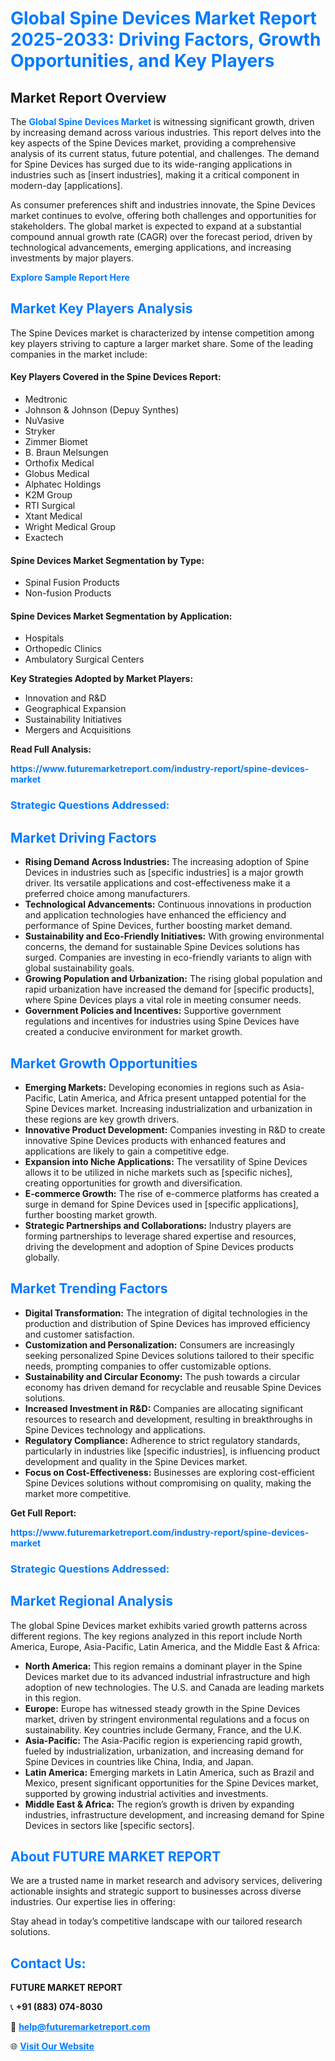 <h1 style="color: #007BFF;">Global Spine Devices Market Report 2025-2033: Driving Factors, Growth Opportunities, and Key Players</h1>

<section id="overview">
<h2>Market Report Overview</h2>
<p>The <a href="https://www.futuremarketreport.com/industry-report/spine-devices-market" style="color: #007BFF; text-decoration: none;"><strong>Global Spine Devices Market</strong></a> is witnessing significant growth, driven by increasing demand across various industries. This report delves into the key aspects of the Spine Devices market, providing a comprehensive analysis of its current status, future potential, and challenges. The demand for Spine Devices has surged due to its wide-ranging applications in industries such as [insert industries], making it a critical component in modern-day [applications].</p>
<p>As consumer preferences shift and industries innovate, the Spine Devices market continues to evolve, offering both challenges and opportunities for stakeholders. The global market is expected to expand at a substantial compound annual growth rate (CAGR) over the forecast period, driven by technological advancements, emerging applications, and increasing investments by major players.</p>
</section>

<section id="overview">
<p><a href="https://www.futuremarketreport.com/request-sample/reportId=51833" style="color: #007BFF; text-decoration: none;"><strong>Explore Sample Report Here</strong></a></p>
</section>

<section id="key-players">
<h2 style="color: #007BFF;">Market Key Players Analysis</h2>
<p>The Spine Devices market is characterized by intense competition among key players striving to capture a larger market share. Some of the leading companies in the market include:</p>
<h4>Key Players Covered in the Spine Devices Report:</h4>
<ul><li>Medtronic</li><li>Johnson &amp; Johnson (Depuy Synthes)</li><li>NuVasive</li><li>Stryker</li><li>Zimmer Biomet</li><li>B. Braun Melsungen</li><li>Orthofix Medical</li><li>Globus Medical</li><li>Alphatec Holdings</li><li>K2M Group</li><li>RTI Surgical</li><li>Xtant Medical</li><li>Wright Medical Group</li><li>Exactech</li></ul>
<h4>Spine Devices Market Segmentation by Type:</h4>
<ul><li>Spinal Fusion Products</li><li>Non-fusion Products</li></ul>

<h4>Spine Devices Market Segmentation by Application:</h4>
<ul><li>Hospitals</li><li>Orthopedic Clinics</li><li>Ambulatory Surgical Centers</li></ul>
<p><strong>Key Strategies Adopted by Market Players:</strong></p>
<ul>
<li>Innovation and R&D</li>
<li>Geographical Expansion</li>
<li>Sustainability Initiatives</li>
<li>Mergers and Acquisitions</li>
</ul>
</section>

<section>
<p><strong>Read Full Analysis: </strong></p><a href="https://www.futuremarketreport.com/industry-report/spine-devices-market" style="color: #007BFF; text-decoration: none;"><strong>https://www.futuremarketreport.com/industry-report/spine-devices-market</strong></a>
<h3 style="color: #007BFF;">Strategic Questions Addressed:</h3>
</section>

<section id="driving-factors">
<h2 style="color: #007BFF;">Market Driving Factors</h2>
<ul>
<li><strong>Rising Demand Across Industries:</strong> The increasing adoption of Spine Devices in industries such as [specific industries] is a major growth driver. Its versatile applications and cost-effectiveness make it a preferred choice among manufacturers.</li>
<li><strong>Technological Advancements:</strong> Continuous innovations in production and application technologies have enhanced the efficiency and performance of Spine Devices, further boosting market demand.</li>
<li><strong>Sustainability and Eco-Friendly Initiatives:</strong> With growing environmental concerns, the demand for sustainable Spine Devices solutions has surged. Companies are investing in eco-friendly variants to align with global sustainability goals.</li>
<li><strong>Growing Population and Urbanization:</strong> The rising global population and rapid urbanization have increased the demand for [specific products], where Spine Devices plays a vital role in meeting consumer needs.</li>
<li><strong>Government Policies and Incentives:</strong> Supportive government regulations and incentives for industries using Spine Devices have created a conducive environment for market growth.</li>
</ul>
</section>

<section id="growth-opportunities">
<h2 style="color: #007BFF;">Market Growth Opportunities</h2>
<ul>
<li><strong>Emerging Markets:</strong> Developing economies in regions such as Asia-Pacific, Latin America, and Africa present untapped potential for the Spine Devices market. Increasing industrialization and urbanization in these regions are key growth drivers.</li>
<li><strong>Innovative Product Development:</strong> Companies investing in R&D to create innovative Spine Devices products with enhanced features and applications are likely to gain a competitive edge.</li>
<li><strong>Expansion into Niche Applications:</strong> The versatility of Spine Devices allows it to be utilized in niche markets such as [specific niches], creating opportunities for growth and diversification.</li>
<li><strong>E-commerce Growth:</strong> The rise of e-commerce platforms has created a surge in demand for Spine Devices used in [specific applications], further boosting market growth.</li>
<li><strong>Strategic Partnerships and Collaborations:</strong> Industry players are forming partnerships to leverage shared expertise and resources, driving the development and adoption of Spine Devices products globally.</li>
</ul>
</section>

<section id="trending-factors">
<h2 style="color: #007BFF;">Market Trending Factors</h2>
<ul>
<li><strong>Digital Transformation:</strong> The integration of digital technologies in the production and distribution of Spine Devices has improved efficiency and customer satisfaction.</li>
<li><strong>Customization and Personalization:</strong> Consumers are increasingly seeking personalized Spine Devices solutions tailored to their specific needs, prompting companies to offer customizable options.</li>
<li><strong>Sustainability and Circular Economy:</strong> The push towards a circular economy has driven demand for recyclable and reusable Spine Devices solutions.</li>
<li><strong>Increased Investment in R&D:</strong> Companies are allocating significant resources to research and development, resulting in breakthroughs in Spine Devices technology and applications.</li>
<li><strong>Regulatory Compliance:</strong> Adherence to strict regulatory standards, particularly in industries like [specific industries], is influencing product development and quality in the Spine Devices market.</li>
<li><strong>Focus on Cost-Effectiveness:</strong> Businesses are exploring cost-efficient Spine Devices solutions without compromising on quality, making the market more competitive.</li>
</ul>
</section>

<section>
<p><strong>Get Full Report: </strong></p><a href="https://www.futuremarketreport.com/industry-report/spine-devices-market" style="color: #007BFF; text-decoration: none;"><strong>https://www.futuremarketreport.com/industry-report/spine-devices-market</strong></a>
<h3 style="color: #007BFF;">Strategic Questions Addressed:</h3>
</section>


<section id="regional-analysis">
<h2 style="color: #007BFF;">Market Regional Analysis</h2>
<p>The global Spine Devices market exhibits varied growth patterns across different regions. The key regions analyzed in this report include North America, Europe, Asia-Pacific, Latin America, and the Middle East & Africa:</p>
<ul>
<li><strong>North America:</strong> This region remains a dominant player in the Spine Devices market due to its advanced industrial infrastructure and high adoption of new technologies. The U.S. and Canada are leading markets in this region.</li>
<li><strong>Europe:</strong> Europe has witnessed steady growth in the Spine Devices market, driven by stringent environmental regulations and a focus on sustainability. Key countries include Germany, France, and the U.K.</li>
<li><strong>Asia-Pacific:</strong> The Asia-Pacific region is experiencing rapid growth, fueled by industrialization, urbanization, and increasing demand for Spine Devices in countries like China, India, and Japan.</li>
<li><strong>Latin America:</strong> Emerging markets in Latin America, such as Brazil and Mexico, present significant opportunities for the Spine Devices market, supported by growing industrial activities and investments.</li>
<li><strong>Middle East & Africa:</strong> The region’s growth is driven by expanding industries, infrastructure development, and increasing demand for Spine Devices in sectors like [specific sectors].</li>
</ul>
</section>

<footer>
<h2 style="color: #007BFF;">About FUTURE MARKET REPORT</h2>
<p>We are a trusted name in market research and advisory services, delivering actionable insights and strategic support to businesses across diverse industries. Our expertise lies in offering:</p>

<p>Stay ahead in today’s competitive landscape with our tailored research solutions.</p>

<h2 style="color: #007BFF;">Contact Us:</h2>
<p><strong>FUTURE MARKET REPORT</strong></p>
<p>📞 <strong>+91 (883) 074-8030</strong></p>
<p>📧 <strong><a href="mailto:help@futuremarketreport.com" style="color: #007BFF;">help@futuremarketreport.com</a></strong></p>
<p>🌐 <strong><a href="https://www.futuremarketreport.com/" style="color: #007BFF;">Visit Our Website</a></strong></p>
</footer>